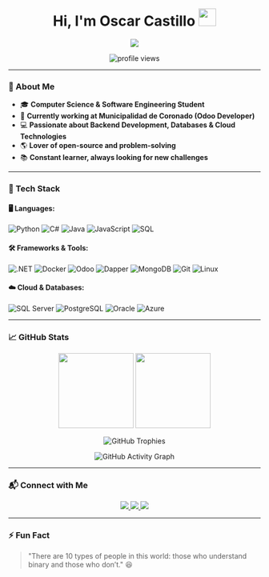 ### <h1 align="center">Hi, I'm Oscar Castillo <img src="https://media.giphy.com/media/hvRJCLFzcasrR4ia7z/giphy.gif" width="35"></h1>

<p align="center">
  <a href="https://github.com/DenverCoder1/readme-typing-svg">
    <img src="https://readme-typing-svg.herokuapp.com?font=Fira+Code&pause=1000&color=00FF7F&center=true&vCenter=true&width=600&height=100&lines=Software+Engineer;Backend+and+Fullstack+Developer;Database+Enthusiast;Tech+Explorer+and+Problem+Solver;Passionate+about+AI+and+Machine+Learning;Always+learning+new+things!"/>
  </a>
</p>

<p align="center">
  <img src="https://komarev.com/ghpvc/?username=Neptune0001&label=Profile+Views&color=brightgreen&style=flat" alt="profile views" />
</p>

---

### 🚀 About Me

- 🎓 **Computer Science & Software Engineering Student**
- 🏢 **Currently working at Municipalidad de Coronado (Odoo Developer)**
- 💻 **Passionate about Backend Development, Databases & Cloud Technologies**
- 🌎 **Lover of open-source and problem-solving**
- 📚 **Constant learner, always looking for new challenges**

---

### 🔧 Tech Stack

#### 🖥️ Languages:
![Python](https://img.shields.io/badge/-Python-05122A?style=flat&logo=python)
![C#](https://img.shields.io/badge/-CSharp-05122A?style=flat&logo=c-sharp)
![Java](https://img.shields.io/badge/-Java-05122A?style=flat&logo=java)
![JavaScript](https://img.shields.io/badge/-JavaScript-05122A?style=flat&logo=javascript)
![SQL](https://img.shields.io/badge/-SQL-05122A?style=flat&logo=postgresql)

#### 🛠️ Frameworks & Tools:
![.NET](https://img.shields.io/badge/-ASP.NET-05122A?style=flat&logo=dotnet)
![Docker](https://img.shields.io/badge/-Docker-05122A?style=flat&logo=docker)
![Odoo](https://img.shields.io/badge/-Odoo-05122A?style=flat&logo=odoo)
![Dapper](https://img.shields.io/badge/-Dapper-05122A?style=flat&logo=csharp)
![MongoDB](https://img.shields.io/badge/-MongoDB-05122A?style=flat&logo=mongodb)
![Git](https://img.shields.io/badge/-Git-05122A?style=flat&logo=git)
![Linux](https://img.shields.io/badge/-Linux-05122A?style=flat&logo=linux)

#### ☁️ Cloud & Databases:
![SQL Server](https://img.shields.io/badge/-SQL_Server-05122A?style=flat&logo=microsoft-sql-server)
![PostgreSQL](https://img.shields.io/badge/-PostgreSQL-05122A?style=flat&logo=postgresql)
![Oracle](https://img.shields.io/badge/-Oracle-05122A?style=flat&logo=oracle)
![Azure](https://img.shields.io/badge/-Azure-05122A?style=flat&logo=microsoft-azure)

---

### 📈 GitHub Stats
<p align="center">
  <img src="https://github-readme-stats-sigma-five.vercel.app/api?username=Neptune0001&show_icons=true&theme=tokyonight&count_private=true" height="150px"/>
  <img src="https://github-readme-stats-sigma-five.vercel.app/api/top-langs/?username=Neptune0001&layout=compact&theme=tokyonight" height="150px"/>
</p>

<p align="center">
  <img src="https://github-profile-trophy.vercel.app/?username=Neptune0001&theme=tokyonight&column=4" alt="GitHub Trophies" />
</p>

<p align="center">
  <img src="https://github-readme-activity-graph.vercel.app/graph?username=Neptune0001&theme=tokyonight" alt="GitHub Activity Graph" />
</p>

---

### 📬 Connect with Me
<p align="center">
  <a href="https://www.linkedin.com/in/oscar-castillo-irias/">
    <img src="https://img.shields.io/badge/-LinkedIn-0077B5?style=for-the-badge&logo=linkedin&logoColor=white" />
  </a>
  <a href="mailto:castilloiriaso@gmail.com">
    <img src="https://img.shields.io/badge/-Gmail-D14836?style=for-the-badge&logo=gmail&logoColor=white" />
  </a>
  <a href="https://github.com/castilloiriaso">
    <img src="https://img.shields.io/badge/-GitHub-181717?style=for-the-badge&logo=github&logoColor=white" />
  </a>
</p>

---

### ⚡ Fun Fact
> "There are 10 types of people in this world: those who understand binary and those who don’t." 😆
